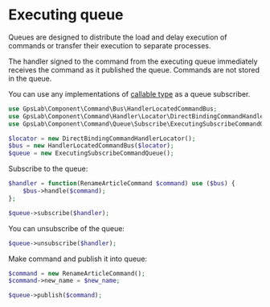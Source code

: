 Executing queue
===============

Queues are designed to distribute the load and delay execution of commands or transfer their execution to separate
processes.

The handler signed to the command from the executing queue immediately receives the command as it published the queue.
Commands are not stored in the queue.

You can use any implementations of [callable type](http://php.net/manual/en/language.types.callable.php) as a queue
subscriber.

```php
use GpsLab\Component\Command\Bus\HandlerLocatedCommandBus;
use GpsLab\Component\Command\Handler\Locator\DirectBindingCommandHandlerLocator;
use GpsLab\Component\Command\Queue\Subscribe\ExecutingSubscribeCommandQueue;

$locator = new DirectBindingCommandHandlerLocator();
$bus = new HandlerLocatedCommandBus($locator);
$queue = new ExecutingSubscribeCommandQueue();
```

Subscribe to the queue:

```php
$handler = function(RenameArticleCommand $command) use ($bus) {
    $bus->handle($command);
};

$queue->subscribe($handler);
```

You can unsubscribe of the queue:

```php
$queue->unsubscribe($handler);
```

Make command and publish it into queue:

```php
$command = new RenameArticleCommand();
$command->new_name = $new_name;

$queue->publish($command);
```
